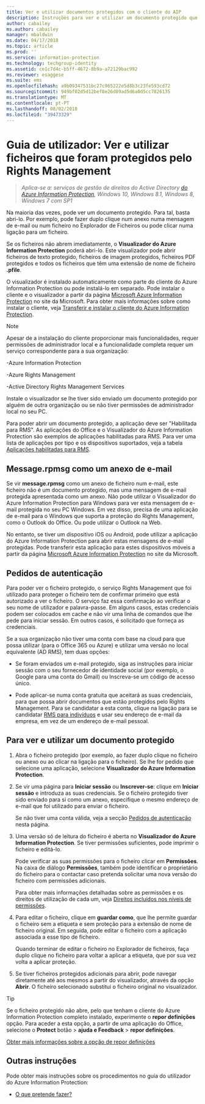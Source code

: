 ```yaml
---
title: Ver e utilizar documentos protegidos com o cliente do AIP
description: Instruções para ver e utilizar um documento protegido que requer que tenha o cliente do Azure Information Protection instalado.
author: cabailey
ms.author: cabailey
manager: mbaldwin
ms.date: 04/17/2018
ms.topic: article
ms.prod: ''
ms.service: information-protection
ms.technology: techgroup-identity
ms.assetid: ce1c7d4c-b5ff-4672-8b9a-a72129bac992
ms.reviewer: esaggese
ms.suite: ems
ms.openlocfilehash: a9b09347531bc27c965222e5d8b3c23fe593cd72
ms.sourcegitcommit: 949bf02d5d12bef8e26d89ad5d6a0d5cc7826135
ms.translationtype: MT
ms.contentlocale: pt-PT
ms.lasthandoff: 08/02/2018
ms.locfileid: "39473329"
---
```

# <a name="user-guide-view-and-use-files-that-have-been-protected-by-rights-management"></a>Guia de utilizador: Ver e utilizar ficheiros que foram protegidos pelo Rights Management

>*Aplica-se a: serviços de gestão de direitos do Active Directory [do Azure Information Protection](https://azure.microsoft.com/pricing/details/information-protection), Windows 10, Windows 8.1, Windows 8, Windows 7 com SP1*

Na maioria das vezes, pode ver um documento protegido. Para tal, basta abri-lo. Por exemplo, pode fazer duplo clique num anexo numa mensagem de e-mail ou num ficheiro no Explorador de Ficheiros ou pode clicar numa ligação para um ficheiro.

Se os ficheiros não abrem imediatamente, o **Visualizador do Azure Information Protection** poderá abri-lo. Este visualizador pode abrir ficheiros de texto protegido, ficheiros de imagem protegidos, ficheiros PDF protegidos e todos os ficheiros que têm uma extensão de nome de ficheiro **.pfile**.

O visualizador é instalado automaticamente como parte do cliente do Azure Information Protection ou pode instalá-lo em separado. Pode instalar o cliente e o visualizador a partir da página [Microsoft Azure Information Protection](https://go.microsoft.com/fwlink/?LinkId=303970) no site da Microsoft. Para obter mais informações sobre como instalar o cliente, veja [Transferir e instalar o cliente do Azure Information Protection](install-client-app.md).

> [!NOTE]
> Apesar de a instalação do cliente proporcionar mais funcionalidades, requer permissões de administrador local e a funcionalidade completa requer um serviço correspondente para a sua organização:
> 
>-Azure Information Protection
> 
>-Azure Rights Management
> 
>-Active Directory Rights Management Services 
> 
> Instale o visualizador se lhe tiver sido enviado um documento protegido por alguém de outra organização ou se não tiver permissões de administrador local no seu PC.

Para poder abrir um documento protegido, a aplicação deve ser "Habilitada para RMS". As aplicações do Office e o Visualizador do Azure Information Protection são exemplos de aplicações habilitadas para RMS. Para ver uma lista de aplicações por tipo e os dispositivos suportados, veja a tabela [Aplicações habilitadas para RMS](../requirements-applications.md#rms-enlightened-applications).  
## <a name="messagerpmsg-as-an-email-attachment"></a>Message.rpmsg como um anexo de e-mail

Se vir **message.rpmsg** como um anexo de ficheiro num e-mail, este ficheiro não é um documento protegido, mas uma mensagem de e-mail protegida apresentada como um anexo. Não pode utilizar o Visualizador do Azure Information Protection para Windows para ver esta mensagem de e-mail protegida no seu PC Windows. Em vez disso, precisa de uma aplicação de e-mail para o Windows que suporta a proteção do Rights Management, como o Outlook do Office. Ou pode utilizar o Outlook na Web.

No entanto, se tiver um dispositivo iOS ou Android, pode utilizar a aplicação do Azure Information Protection para abrir estas mensagens de e-mail protegidas. Pode transferir esta aplicação para estes dispositivos móveis a partir da página [Microsoft Azure Information Protection](https://go.microsoft.com/fwlink/?LinkId=303970) no site da Microsoft.

## <a name="prompts-for-authentication"></a>Pedidos de autenticação

Para poder ver o ficheiro protegido, o serviço Rights Management que foi utilizado para proteger o ficheiro tem de confirmar primeiro que está autorizado a ver o ficheiro. O serviço faz essa confirmação ao verificar o seu nome de utilizador e palavra-passe. Em alguns casos, estas credenciais podem ser colocados em cache e não vir uma linha de comandos que lhe pede para iniciar sessão. Em outros casos, é solicitado que forneça as credenciais.

Se a sua organização não tiver uma conta com base na cloud para que possa utilizar (para o Office 365 ou Azure) e utilizar uma versão no local equivalente (AD RMS), tem duas opções:

- Se foram enviados um e-mail protegido, siga as instruções para iniciar sessão com o seu fornecedor de identidade social (por exemplo, o Google para uma conta do Gmail) ou Inscreva-se um código de acesso único.

- Pode aplicar-se numa conta gratuita que aceitará as suas credenciais, para que possa abrir documentos que estão protegidos pelo Rights Management. Para se candidatar a esta conta, clique na ligação para se candidatar [RMS para indivíduos](http://go.microsoft.com/fwlink/?LinkId=309469) e usar seu endereço de e-mail da empresa, em vez de um endereço de e-mail pessoal. 

## <a name="to-view-and-use-a-protected-document"></a>Para ver e utilizar um documento protegido

1. Abra o ficheiro protegido (por exemplo, ao fazer duplo clique no ficheiro ou anexo ou ao clicar na ligação para o ficheiro). Se lhe for pedido que selecione uma aplicação, selecione **Visualizador do Azure Information Protection**. 

2. Se vir uma página para **Iniciar sessão** ou **Inscrever-se**: clique em **Iniciar sessão** e introduza as suas credenciais. Se o ficheiro protegido tiver sido enviado para si como um anexo, especifique o mesmo endereço de e-mail que foi utilizado para enviar o ficheiro.
    
    Se não tiver uma conta válida, veja a secção [Pedidos de autenticação](#prompts-for-authentication) nesta página.

3. Uma versão só de leitura do ficheiro é aberta no **Visualizador do Azure Information Protection**. Se tiver permissões suficientes, pode imprimir o ficheiro e editá-lo. 

    Pode verificar as suas permissões para o ficheiro clicar em **Permissões**. Na caixa de diálogo **Permissões**, também pode identificar o proprietário do ficheiro para o contactar caso pretenda solicitar uma nova versão do ficheiro com permissões adicionais.
    
    Para obter mais informações detalhadas sobre as permissões e os direitos de utilização de cada um, veja [Direitos incluídos nos níveis de permissões](../deploy-use/configure-usage-rights.md#rights-included-in-permissions-levels).

4. Para editar o ficheiro, clique em **guardar como**, que lhe permite guardar o ficheiro sem a etiqueta e sem proteção para a extensão de nome de ficheiro original. Em seguida, pode editar o ficheiro com a aplicação associada a esse tipo de ficheiro. 
    
    Quando terminar de editar o ficheiro no Explorador de ficheiros, faça duplo clique no ficheiro para voltar a aplicar a etiqueta, que por sua vez volta a aplicar proteção.

5. Se tiver ficheiros protegidos adicionais para abrir, pode navegar diretamente até aos mesmos a partir do visualizador, através da opção **Abrir**. O ficheiro selecionado substitui o ficheiro original no visualizador. 

> [!TIP]
> Se o ficheiro protegido não abre, pelo que tenham o cliente do Azure Information Protection completo instalado, experimente o **repor definições** opção. Para aceder a esta opção, a partir de uma aplicação do Office, selecione o **Protect** botão > **ajuda e Feedback** > **repor definições**. 
> 
> [Obter mais informações sobre a opção de repor definições](client-admin-guide.md#more-information-about-the-reset-settings-option)

## <a name="other-instructions"></a>Outras instruções
Pode obter mais instruções sobre os procedimentos no guia do utilizador do Azure Information Protection:

-   [O que pretende fazer?](client-user-guide.md#what-do-you-want-to-do)

